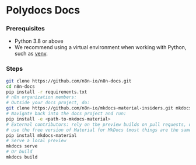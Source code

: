 # Polydocs Docs



### Prerequisites

* Python 3.8 or above
* We recommend using a virtual environment when working with Python, such as [venv](https://docs.python.org/3/tutorial/venv.html).

### Steps

```bash
git clone https://github.com/n8n-io/n8n-docs.git
cd n8n-docs
pip install -r requirements.txt
# n8n organization members: 
# Outside your docs project, do:
git clone https://github.com/n8n-io/mkdocs-material-insiders.git mkdocs-material
# Navigate back into the docs project and run:
pip install -e <path-to-mkdocs-material>
# External contributors: rely on the preview builds on pull requests, or 
# use the free version of Material for MkDocs (most things are the same, some formatting may be missing)
pip install mkdocs-material
# Serve a local preview
mkdocs serve
# Or build
mkdocs build
```
